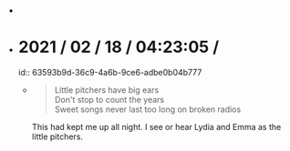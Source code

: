 -
- # 2021 / 02 / 18 / 04:23:05 /
  id:: 63593b9d-36c9-4a6b-9ce6-adbe0b04b777
	- > Little pitchers have big ears\
	  > Don't stop to count the years\
	  > Sweet songs never last too long on broken radios
	  
	  This had kept me up all night. I see or hear Lydia and Emma as the little pitchers.
	  
	  
	  <!-- Exported from TiddlyWiki at 19:18, 22nd October 2022 -->